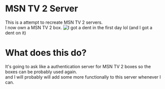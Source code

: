 # MSN TV 2 Server
This is a attempt to recreate MSN TV 2 servers. \
I now own a MSN TV 2 box.
![I got a dent in the first day lol](https://celerii.site/other/msntv2/IMG_5610.jpeg)
(and I got a dent on it)

# What does this do?
It's going to ask like a authentication server for MSN TV 2 boxes so the boxes can be probably used again. \
and I will probably will add some more functionally to this server whenever I can.
